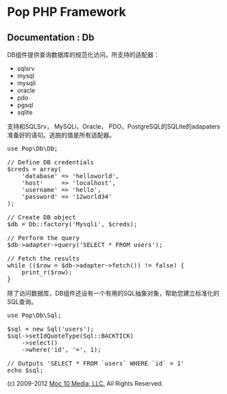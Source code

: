 Pop PHP Framework
=================

Documentation : Db
------------------

DB组件提供查询数据库的规范化访问。所支持的适配器：

* sqlsrv
* mysql
* mysqli
* oracle
* pdo
* pgsql
* sqlite

支持和SQLSrv， MySQLi，Oracle， PDO，PostgreSQL的SQLite的adapaters准备好的语句。逃脱的值是所有适配器。

<pre>
use Pop\Db\Db;

// Define DB credentials
$creds = array(
    'database' => 'helloworld',
    'host'     => 'localhost',
    'username' => 'hello',
    'password' => '12world34'
);

// Create DB object
$db = Db::factory('Mysqli', $creds);

// Perform the query
$db->adapter->query('SELECT * FROM users');

// Fetch the results
while (($row = $db->adapter->fetch()) != false) {
    print_r($row);
}
</pre>

除了访问数据库，DB组件还设有一个有用的SQL抽象对象，帮助您建立标准化的SQL查询。

<pre>
use Pop\Db\Sql;

$sql = new Sql('users');
$sql->setIdQuoteType(Sql::BACKTICK)
    ->select()
    ->where('id', '=', 1);

// Outputs 'SELECT * FROM `users` WHERE `id` = 1'
echo $sql;
</pre>

(c) 2009-2012 [Moc 10 Media, LLC.](http://www.moc10media.com) All Rights Reserved.
